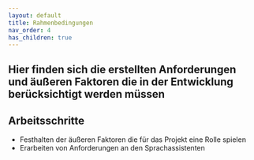 ```yaml
---
layout: default
title: Rahmenbedingungen
nav_order: 4
has_children: true
---
```


## Hier finden sich die erstellten Anforderungen und äußeren Faktoren die in der Entwicklung berücksichtigt werden müssen


## Arbeitsschritte
* Festhalten der äußeren Faktoren die für das Projekt eine Rolle spielen
* Erarbeiten von Anforderungen an den Sprachassistenten


